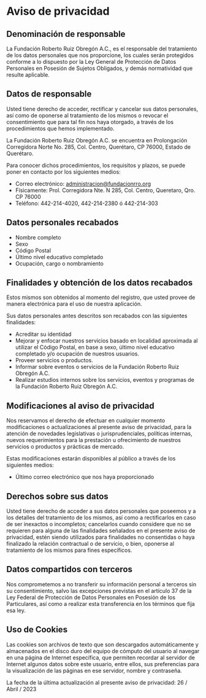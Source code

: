 # Aviso de privacidad

## Denominación de responsable

La Fundación Roberto Ruiz Obregón A.C., es el responsable del tratamiento de los datos personales que nos proporcione, los cuales serán protegidos conforme a lo dispuesto por la Ley General de Protección de Datos Personales en Posesión de Sujetos Obligados, y demás normatividad que resulte aplicable.

## Datos de responsable

Usted tiene derecho de acceder, rectificar y cancelar sus datos personales, así como de oponerse al tratamiento de los mismos o revocar el consentimiento que para tal fin nos haya otorgado, a través de los procedimientos que hemos implementado.

La Fundación Roberto Ruiz Obregón A.C. se encuentra en Prolongación Corregidora Norte No. 285, Col. Centro, Querétaro, CP 76000, Estado de Querétaro.

Para conocer dichos procedimientos, los requisitos y plazos, se puede poner en contacto por los siguientes medios:

- Correo electrónico: administracion@fundacionrro.org
- Físicamente: Prol. Corregidora Nte. N 285, Col. Centro, Queretaro, Qro. CP 76000
- Teléfono: 442-214-4020, 442-214-2380 ó 442-214-303

## Datos personales recabados

- Nombre completo
- Sexo
- Código Postal
- Último nivel educativo completado
- Ocupación, cargo o nombramiento

## Finalidades y obtención de los datos recabados

Estos mismos son obtenidos al momento del registro, que usted provee de manera electrónica para el uso de nuestra aplicación.

Sus datos personales antes descritos son recabados con las siguientes finalidades:

- Acreditar su identidad
- Mejorar y enfocar nuestros servicios basado en localidad aproximada al utilizar el Código Postal, en base a sexo, último nivel educativo completado y/o ocupación de nuestros usuarios.
- Proveer servicios o productos.
- Informar sobre eventos o servicios de la Fundación Roberto Ruiz Obregón A.C.
- Realizar estudios internos sobre los servicios, eventos y programas de la Fundación Roberto Ruiz Obregón A.C.

## Modificaciones al aviso de privacidad

Nos reservamos el derecho de efectuar en cualquier momento modificaciones o actualizaciones al presente aviso de privacidad, para la atención de novedades legislativas o jurisprudenciales, políticas internas, nuevos requerimientos para la prestación u ofrecimiento de nuestros servicios o productos y prácticas de mercado.

Estas modificaciones estarán disponibles al público a través de los siguientes medios:

- Último correo electrónico que nos haya proporcionado

## Derechos sobre sus datos

Usted tiene derecho de acceder a sus datos personales que poseemos y a los detalles del tratamiento de los mismos, así como a rectificarlos en caso de ser inexactos o incompletos; cancelarlos cuando considere que no se requieren para alguna de las finalidades señalados en el presente aviso de privacidad, estén siendo utilizados para finalidades no consentidas o haya finalizado la relación contractual o de servicio, o bien, oponerse al tratamiento de los mismos para fines específicos.

## Datos compartidos con terceros

Nos comprometemos a no transferir su información personal a terceros sin su consentimiento, salvo las excepciones previstas en el artículo 37 de la Ley Federal de Protección de Datos Personales en Posesión de los Particulares, así como a realizar esta transferencia en los términos que fija esa ley.


## Uso de Cookies

Las cookies son archivos de texto que son descargados automáticamente y almacenados en el disco duro del equipo de cómputo del usuario al navegar en una página de Internet específica, que permiten recordar al servidor de Internet algunos datos sobre este usuario, entre ellos, sus preferencias para la visualización de las páginas en ese servidor, nombre y contraseña.


La fecha de la última actualización al presente aviso de privacidad: 26 / Abril / 2023
